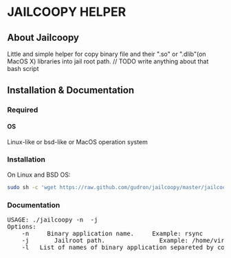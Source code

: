 # JAILCOOPY HELPER

## About Jailcoopy
Little and simple helper for copy binary file and their ".so" or ".dlib"(on MacOS X) libraries into jail root path. 
// TODO write anything about that bash script

## Installation & Documentation

### Required

#### OS

Linux-like or bsd-like or MacOS operation system

### Installation

On Linux and BSD OS:
```bash
sudo sh -c 'wget https://raw.github.com/gudron/jailcoopy/master/jailcoopy -P /usr/local/bin && chmod +x /usr/local/bin/jailcoopy'
```

### Documentation

<pre>
USAGE: ./jailcoopy -n <BINARY_NAME> -j <JAIL_ROOT>
Options:
	-n <BINARY_NAME>	Binary application name.	 Example: rsync
	-j <JAIL_ROOT>		Jailroot path.				 Example: /home/virtualhosts/example.dev	
	-l <LIST_OF_BIN_NAMES>	List of names of binary application separeted by comma -",". Example: bash,sh,rsync
</pre>
